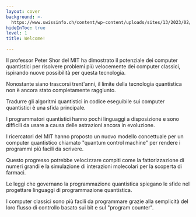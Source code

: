 ```yaml
---
layout: cover
background: >-
  https://www.swissinfo.ch/content/wp-content/uploads/sites/13/2023/02/42d95128f818eb80660f8379c19e67eb-solvay_conference_1927-data.jpg?s=612x612&w=0&k=20&c=GXNeWQ7EHO6xEyzBn0lG47KTjx8JmxZg8fx-Qhx7ZEo=
hideInToc: true
level: 1
title: Welcome!

---
```


Il professor Peter Shor del MIT ha dimostrato il potenziale dei computer quantistici per risolvere problemi più velocemente dei computer classici, ispirando nuove possibilità per questa tecnologia.

Nonostante siano trascorsi trent'anni, il limite della tecnologia quantistica non è ancora stato completamente raggiunto.

Tradurre gli algoritmi quantistici in codice eseguibile sui computer quantistici è una sfida principale.

I programmatori quantistici hanno pochi linguaggi a disposizione e sono difficili da usare a causa delle astrazioni ancora in evoluzione.

I ricercatori del MIT hanno proposto un nuovo modello concettuale per un computer quantistico chiamato "quantum control machine" per rendere i programmi più facili da scrivere.

Questo progresso potrebbe velocizzare compiti come la fattorizzazione di numeri grandi e la simulazione di interazioni molecolari per la scoperta di farmaci.

Le leggi che governano la programmazione quantistica spiegano le sfide nel progettare linguaggi di programmazione quantistica.

I computer classici sono più facili da programmare grazie alla semplicità del loro flusso di controllo basato sui bit e sul "program counter".
